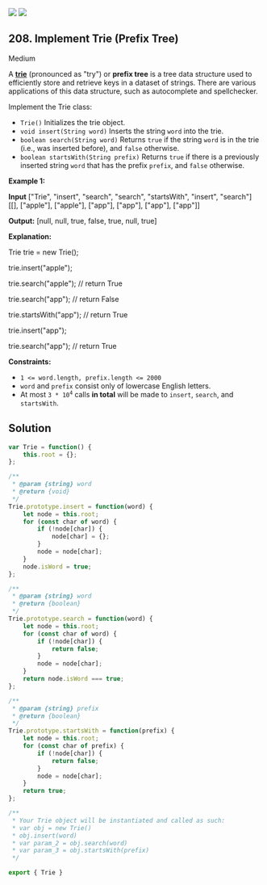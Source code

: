 [![](https://img.shields.io/github/stars/LeetCode-in-JavaScript/LeetCode-in-JavaScript?label=Stars&style=flat-square)](https://github.com/LeetCode-in-JavaScript/LeetCode-in-JavaScript)
[![](https://img.shields.io/github/forks/LeetCode-in-JavaScript/LeetCode-in-JavaScript?label=Fork%20me%20on%20GitHub%20&style=flat-square)](https://github.com/LeetCode-in-JavaScript/LeetCode-in-JavaScript/fork)

## 208\. Implement Trie (Prefix Tree)

Medium

A [**trie**](https://en.wikipedia.org/wiki/Trie) (pronounced as "try") or **prefix tree** is a tree data structure used to efficiently store and retrieve keys in a dataset of strings. There are various applications of this data structure, such as autocomplete and spellchecker.

Implement the Trie class:

*   `Trie()` Initializes the trie object.
*   `void insert(String word)` Inserts the string `word` into the trie.
*   `boolean search(String word)` Returns `true` if the string `word` is in the trie (i.e., was inserted before), and `false` otherwise.
*   `boolean startsWith(String prefix)` Returns `true` if there is a previously inserted string `word` that has the prefix `prefix`, and `false` otherwise.

**Example 1:**

**Input** ["Trie", "insert", "search", "search", "startsWith", "insert", "search"] [[], ["apple"], ["apple"], ["app"], ["app"], ["app"], ["app"]]

**Output:** [null, null, true, false, true, null, true]

**Explanation:** 

Trie trie = new Trie(); 

trie.insert("apple"); 

trie.search("apple"); // return True 

trie.search("app"); // return False 

trie.startsWith("app"); // return True 

trie.insert("app"); 

trie.search("app"); // return True

**Constraints:**

*   `1 <= word.length, prefix.length <= 2000`
*   `word` and `prefix` consist only of lowercase English letters.
*   At most <code>3 * 10<sup>4</sup></code> calls **in total** will be made to `insert`, `search`, and `startsWith`.

## Solution

```javascript
var Trie = function() {
    this.root = {};
};

/** 
 * @param {string} word
 * @return {void}
 */
Trie.prototype.insert = function(word) {
    let node = this.root;
    for (const char of word) {
        if (!node[char]) {
            node[char] = {};
        }
        node = node[char];
    }
    node.isWord = true;
};

/** 
 * @param {string} word
 * @return {boolean}
 */
Trie.prototype.search = function(word) {
    let node = this.root;
    for (const char of word) {
        if (!node[char]) {
            return false;
        }
        node = node[char];
    }
    return node.isWord === true;
};

/** 
 * @param {string} prefix
 * @return {boolean}
 */
Trie.prototype.startsWith = function(prefix) {
    let node = this.root;
    for (const char of prefix) {
        if (!node[char]) {
            return false;
        }
        node = node[char];
    }
    return true;
};

/** 
 * Your Trie object will be instantiated and called as such:
 * var obj = new Trie()
 * obj.insert(word)
 * var param_2 = obj.search(word)
 * var param_3 = obj.startsWith(prefix)
 */

export { Trie }
```